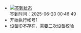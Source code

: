 - [![签到状态](https://github.com/p7wm/Cloud189-Actions/actions/workflows/main.yml/badge.svg?branch=main)](https://github.com/p7wm/Cloud189-Actions/actions/workflows/main.yml) <br> 签到时间：2025-06-20 00:46:49
- 开始执行帐号1
- 设备ID不存在，需要二次设备校验
